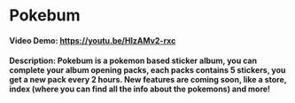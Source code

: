 
# Pokebum
#### Video Demo:  https://youtu.be/HlzAMv2-rxc
#### Description: Pokebum is a pokemon based sticker album, you can complete your album opening packs, each packs contains 5 stickers, you get a new pack every 2 hours. New features are coming soon, like a store, index (where you can find all the info about the pokemons) and more!